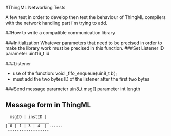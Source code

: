 #ThingML Networking Tests

A few test in order to develop then test the behaviour of ThingML compilers with the network handling part i'm trying to add.

##How to write a compatible communication library

###Initialization
Whatever parameters that need to be precised in order to make the library work must be precised in this function.
###Set Listener ID
parameter uint16_t id

###Listener
* use of the function: void _fifo_enqueue(uin8_t b);
* must add the two bytes ID of the listener after the first two bytes


###Send message
parameter uin8_t msg[]
parameter int length


## Message form in ThingML
```
  msgID | instID |
 __________________
| 0 | 1 | 3 | 4  | ......
 ------------------
 ```
